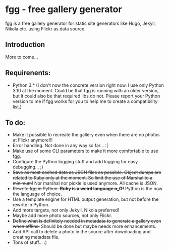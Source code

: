 # fgg - free gallery generator

fgg is a free gallery generator for static site generators like Hugo, Jekyll, Nikola etc. using Flickr as data source.

## Introduction

More to come...

## Requirenents:

- Python 3.* (I don't now the concrete version right now. I use only Python 3.10 at the moment. Could be that fgg is 
  running with an older version, but it could also be that required libs do not. Please report your Python version to 
  me if fgg works for you to help me to create a compatibility list.)

## To do:

- Make it possible to recreate the gallery even when there are no photos at Flickr anymore!!!
- Error handling. Not done in any way so far... :|
- Make use of some CLI parameters to make it more comfortable to use fgg.
- Configure the Python logging stuff and add logging for easy debugging... ;)
- ~~Save as most cached data as JSON files as possible. Object dumps are related to Ruby only at the moment.
  So limit the use of Marshal to a minimum!~~ Nor marshal nor pickle is used anymore. All cache is JSON.
- ~~Rewrite fgg in Python. **Ruby is a weird language o_O!**~~ Python is the now the language of choice.
- Use a template engine for HTML output generation, but not before the rewrite in Python.
- Add more targets, not only Jekyll. Nikola preferred!
- Maybe add more photo sources, not only Flickr.
- ~~Define what is definitely needed in metadata to generate a gallery even when offline.~~ Should be done but maybe 
needs more enhancements.
- Add API call to delete a photo in the source after downloading and creating metadata file.
- Tons of stuff... :)
